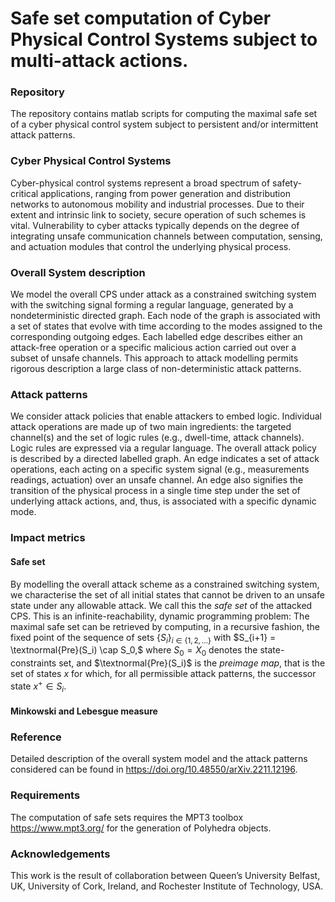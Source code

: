 # Safe set computation of Cyber Physical Control Systems subject to multi-attack actions.

### Repository

The repository contains matlab scripts for computing the maximal safe set of a cyber physical control system subject to persistent and/or intermittent attack patterns. 


### Cyber Physical Control Systems

Cyber-physical control systems represent a broad spectrum of safety-critical applications, ranging from power generation and distribution networks to autonomous mobility and industrial processes. Due to their extent and intrinsic link to society, secure operation of such schemes is vital. Vulnerability to cyber attacks typically depends on the degree of integrating unsafe communication channels between computation, sensing, and actuation modules that control the underlying physical process.

### Overall System description

We model the overall CPS under attack as a constrained switching system with the switching signal forming a regular language, generated by a nondeterministic directed graph. Each node of the graph is associated with a set of states that evolve with time according to the modes assigned to the corresponding outgoing edges. Each labelled edge describes either an attack-free operation or a specific malicious action carried out over a subset of unsafe channels. This approach to attack modelling permits rigorous description a large class of non-deterministic attack patterns. 

### Attack patterns

We consider attack policies that enable attackers to embed logic. Individual attack operations are made up of two main ingredients: the targeted channel(s) and the set of logic rules (e.g., dwell-time, attack channels). Logic rules are expressed via a regular language. The overall attack policy is described by a directed labelled graph. An edge indicates a set of attack operations, each acting on a specific system signal (e.g., measurements readings, actuation) over an unsafe channel. An edge also signifies the transition of the physical process in a single time step under the set of underlying attack actions, and, thus, is associated with a specific dynamic mode.

### Impact metrics

#### Safe set

By modelling the overall attack scheme as a constrained switching system, we characterise the set of all initial states that cannot be driven to an unsafe state under any allowable attack. We call this the _safe set_ of the attacked CPS. This is an infinite-reachability, dynamic programming problem: The maximal safe set can be retrieved by computing, in a recursive fashion, the fixed point of the sequence of sets $\{S_i\}_{i \in \{1,2,\ldots\}}$ with
$S_{i+1} = \textnormal{Pre}(S_i) \cap S_0,$ where $S_0 = X_0$ denotes the state-constraints set, and $\textnormal{Pre}(S_i)$ is the _preimage map_, that is the set of states $x$ for which, for all permissible attack patterns, the successor state $x^+\in S_i$. 

#### Minkowski and Lebesgue measure

### Reference

Detailed description of the overall system model and the attack patterns considered can be found in https://doi.org/10.48550/arXiv.2211.12196.

### Requirements

The computation of safe sets requires the MPT3 toolbox https://www.mpt3.org/ for the generation of Polyhedra objects.

### Acknowledgements

This work is the result of collaboration between Queen’s University Belfast, UK, University of Cork, Ireland, and Rochester Institute of Technology, USA.





